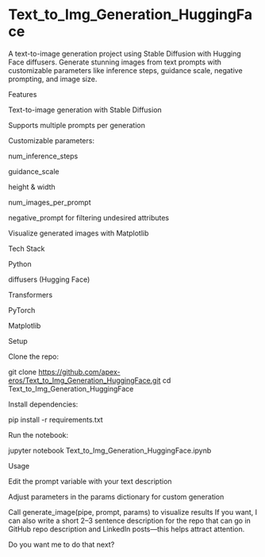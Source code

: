 # Text_to_Img_Generation_HuggingFace
A text-to-image generation project using Stable Diffusion with Hugging Face diffusers. Generate stunning images from text prompts with customizable parameters like inference steps, guidance scale, negative prompting, and image size.

Features

Text-to-image generation with Stable Diffusion

Supports multiple prompts per generation

Customizable parameters:

num_inference_steps

guidance_scale

height & width

num_images_per_prompt

negative_prompt for filtering undesired attributes

Visualize generated images with Matplotlib

Tech Stack

Python

diffusers (Hugging Face)

Transformers

PyTorch

Matplotlib

Setup

Clone the repo:

git clone https://github.com/apex-eros/Text_to_Img_Generation_HuggingFace.git
cd Text_to_Img_Generation_HuggingFace


Install dependencies:

pip install -r requirements.txt


Run the notebook:

jupyter notebook Text_to_Img_Generation_HuggingFace.ipynb

Usage

Edit the prompt variable with your text description

Adjust parameters in the params dictionary for custom generation

Call generate_image(pipe, prompt, params) to visualize results
If you want, I can also write a short 2–3 sentence description for the repo that can go in GitHub repo description and LinkedIn posts—this helps attract attention.

Do you want me to do that next?
